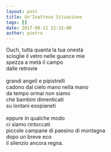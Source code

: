 ```yaml
---
layout: post
title: Un'Inattesa Situazione
tags: []
date: 2017-08-12 12:15:00
author: pietro
---
```

Ouch, tutta quanta la tua onestà<br/>scioglie il vetro nelle guance mie<br/>spezza a metà il campo<br/>dalle retrovie<br/><br/>grandi angeli e pipistrelli<br/>cadono dal cielo mano nella mano<br/>da tempo ormai non siamo<br/>che bambini dimenticati<br/>su lontani esopianeti<br/><br/>eppure in qualche modo<br/>ci siamo rintoccati<br/>piccole campane di paesino di montagna<br/>dopo un breve eco<br/>il silenzio ancora regna.
